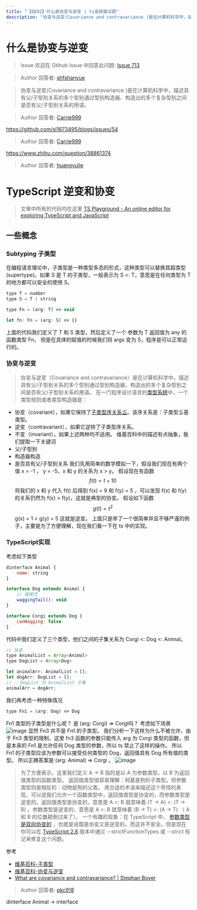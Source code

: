 ```yaml
---
title: "【Q692】什么是协变与逆变 | ts高频面试题"
description: "协变与逆变(Covariance and contravariance )是在计算机科学中，描述具有父/子型别关系的多个型别通过型别构造器、构造出的多个复杂型别之间是否有父/子型别关系的用语。  字节跳动面试题、阿里腾讯面试题、美团小米面试题。"
---
```


# 什么是协变与逆变

> Issue
> 欢迎在 Gtihub Issue 中回答此问题: [Issue 713](https://github.com/shfshanyue/Daily-Question/issues/713)

> Author
> 回答者: [shfshanyue](https://github.com/shfshanyue)

> 协变与逆变(Covariance and contravariance )是在计算机科学中，描述具有父/子型别关系的多个型别通过型别构造器、构造出的多个复杂型别之间是否有父/子型别关系的用语。

> Author
> 回答者: [Carrie999](https://github.com/Carrie999)

https://github.com/sl1673495/blogs/issues/54

> Author
> 回答者: [Carrie999](https://github.com/Carrie999)

https://www.zhihu.com/question/38861374

> Author
> 回答者: [huangyulie](https://github.com/huangyulie)

# TypeScript 逆变和协变

> 文章中所有的代码均在这里 [TS Playground - An online editor for exploring TypeScript and JavaScript](https://www.typescriptlang.org/play?#code/JYOwLgpgTgZghgYwgAgIImAWzgG2QbwChkTkQ5MIAuZAZzClAHNCBfQw0SWRFAEQD2TZBAAekEABNaaDNjxFSyAPTLkgcRNAfDqAX3WKkA7nCZNmAFTjAcACgCUNAG4Dgkthy7R4SZAGEBUEyLiEFIygsKKpAhwIADqRiYgTDTwOLQQroQ4EGDI0Vi4NOj5eAC8BHok5JQ0AOR58jUANGwA3JnZyJJCNGHIZRGVFNTINWACmE0VyIbGZhbWNgTICAIgtAJZAHQ4QlY1MwlM5pYAhDWLrM2sbYT1uH2dQhxgAJ4ADigAYiAAjA9WcH8PSEixKAD5kGFnu8viAAEz-QFJWTFUEQ3z+YAcLI5GC-GjfH5tHHIPFwgnwm6EPF-MpkoA)

## 一些概念

### Subtyping 子类型

在编程语言理论中，子类型是一种类型多态的形式，这种类型可以替换其超类型(supertype)。如果 S 是 T 的子类型，一般表示为 S <: T，意思是在任何类型为 T 的地方都可以安全的使用 S。

```js
type T = number
type S = T | string

type Fn = (arg: T) => void

let fn: Fn = (arg: S) => {}
```

上面的代码我们定义了 T 和 S 类型，然后定义了一个 参数为 T 返回值为 any 的函数类型 Fn， 但是在具体的赋值的时候我们将 args 变为 S，程序是可以正常运行的。

### 协变与逆变

> 协变与逆变（Covariance and contravariance）是在计算机科学中，描述具有父/子型别关系的多个型别通过型别构造器、构造出的多个复杂型别之间是否有父/子型别关系的用语。
> 在一门程序设计语言的[类型系统](https://zh.wikipedia.org/wiki/%E5%9E%8B%E5%88%A5%E7%B3%BB%E7%B5%B1)中，一个类型规则或者类型构造器是：

- 协变（covariant），如果它保持了[子类型序关系≦](https://zh.wikipedia.org/wiki/%E5%AD%90%E5%9E%8B%E5%88%A5)。该序关系是：子类型≦基类型。
- 逆变（contravariant），如果它逆转了子类型序关系。
- 不变（invariant），如果上述两种均不适用。
  维基百科中的描述有点抽象，我们提取一下关键词
- 父/子型别
- 构造器构造
- 是否具有父/子型别关系
  我们先用简单的数学模拟一下，假设我们现在有两个值 x = -1 ， y = -5，x 和 y 的关系为 x > y。
  假设现在有函数
  $$f(t) = t + 10$$
  将我们的 x 和 y 代入 f(t) 后得到 f(x) = 9 和 f(y) = 5 ，可以发现 f(x) 和 f(y) 的关系仍然为 f(x) > f(y)，这就是典型的协变。
  假设如下函数
  $$g(t) = t^2$$
  g(x) = 1 < g(y) = 5 这就是逆变。
  上面只是举了一个很简单并且不够严谨的例子，主要是为了方便理解，现在我们看一下在 ts 中的实现。

### TypeScript实现

考虑如下类型

```js
dinterface Animal {
    name: string
}

interface Dog extends Animal {
    // 摇尾巴
    waggingTail(): void
}

interface Corgi extends Dog {
    canWagging: false
}
```

代码中我们定义了三个类型，他们之间的子集关系为 Corgi <: Dog <: Animal。

```js
// 协变
type AnimalList = Array<Animal>
type DogList = Array<Dog>

let animalArr: AnimalList = [];
let dogArr: DogList = [];
// ✅ DogList 为 AnimalList 子集
animalArr = dogArr;
```

我们再考虑一种特殊情况

```js
type Fn1 = (arg: Dog) => Dog
```

Fn1 类型的子类型是什么呢？
是 (arg: Corgi) => Corgi吗？
考虑如下场景
![image](https://user-images.githubusercontent.com/73587626/207111255-346a9f4b-22ae-4f8b-939d-1429b95888cc.png)
显然 Fn3 并不是 Fn1 的子类型。
我们分析一下这样为什么不被允许，由于 Fn3 类型的限制，这里 fn3 函数的参数只能传入 arg 为 Corgi 类型的函数，但是本来的 Fn1 是允许任何 Dog 类型的参数，所以 ts 禁止了这样的操作。
所以 Fn1 的子类型应该为参数可以接受任何类型的 Dog，返回值具有 Dog 所有值的类型。
所以正确答案是 (arg: Animal) => Corgi 。
![image](https://user-images.githubusercontent.com/73587626/207111384-9e00ad55-266f-4149-b487-60530555a103.png)

> 为了方便表示，这里我们定义 A → B 指的是以 A 为参数类型，以 B 为返回值类型的函数类型。
> 返回值类型很容易理解：柯基是狗的子类型。但参数类型则是相反的：动物是狗的父类。
> 用合适的术语来描述这个奇怪的表现，可以说我们允许一个函数类型中，返回值类型是协变的，而参数类型是逆变的。返回值类型是协变的，意思是 A <: B 就意味着 (T → A) <: (T → B) 。参数类型是逆变的，意思是 A <: B 就意味着 (B → T) <: (A → T) （ A 和 B 的位置颠倒过来了）。
> 一个有趣的现象：在 TypeScript 中， [参数类型是双向协变的](https://github.com/Microsoft/TypeScript/wiki/FAQ#why-are-function-parameters-bivariant) ，也就是说既是协变又是逆变的，而这并不安全。但是现在你可以在 [TypeScript 2.6](https://www.typescriptlang.org/docs/handbook/release-notes/typescript-2-6.html) 版本中通过 --strictFunctionTypes 或 --strict 标记来修复这个问题。

参考

- [维基百科-子类型](https://zh.wikipedia.org/wiki/%E5%AD%90%E7%B1%BB%E5%9E%8B)
- [维基百科-协变与逆变](https://zh.wikipedia.org/wiki/%E5%8D%8F%E5%8F%98%E4%B8%8E%E9%80%86%E5%8F%98#%E2%80%9C%E5%8D%8F%E5%8F%98%E2%80%9D%E4%B8%80%E8%AF%8D%E7%9A%84%E6%9D%A5%E6%BA%90)
- [What are covariance and contravariance? | Stephan Boyer](https://www.stephanboyer.com/post/132/what-are-covariance-and-contravariance)

> Author
> 回答者: [pkc918](https://github.com/pkc918)

dinterface Animal -> interface
